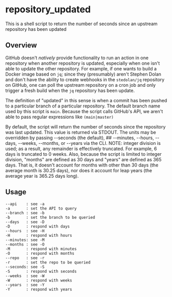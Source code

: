 # repository_updated

This is a shell script to return the number of seconds since
an upstream repository has been updated

## Overview

GitHub doesn't *natively* provide functionality to run an action
in one repository when another repository is updated, especially
when one isn't able to update the other repository.  For example,
if one wants to build a Docker image based on `jq`; since they
(presumably) aren't Stephen Dolan and don't have the ability to
create webhooks in the `stedolan/jq` repository on GitHub, one
can poll the upstream repository on a cron job and only trigger
a fresh build when the `jq` repository has been update.

The definition of "updated" in this sense is when a commit has
been pushed to a particular branch of a particular repository.
The default branch name used by this script is `main`.  Because
the script calls GitHub's API, we aren't able to pass regular
expressions like `(main|master)`

By default, the script will return the number of seconds since
the repository was last updated.  This value is returned via
STDOUT.  The units may be overridden by passing --seconds
(the default), ## --minutes, --hours, --days, --weeks, --months,
or --years via the CLI.  NOTE: integer division is used; as a
result, any remainder is effectively truncated.  For example,
6 days is truncated to 0 weeks.  Also, because the script is
limited to integer division, "months" are defined as 30 days
and "years" are defined as 365 days.  That is, it doesn't
account for months with other than 30 days (the average month
is 30.25 days), nor does it account for leap years (the average
year is 365.25 days long).

## Usage

```text
--api    : see -a
-a       : set the API to query
--branch : see -b
-b       : set the branch to be queried
--days   : see -D
-D       : respond with days
--hours  : see -H
-H       : respond with hours
--minutes: see -M
--months : see -O
-M       : respond with minutes
-O       : respond with months
--repo   : see -r
-r       : set the repo to be queried
--seconds: see -S
-S       : respond with seconds
--weeks  : see -W
-W       : respond with weeks
--years  : see -Y
-Y       : respond with years
```
